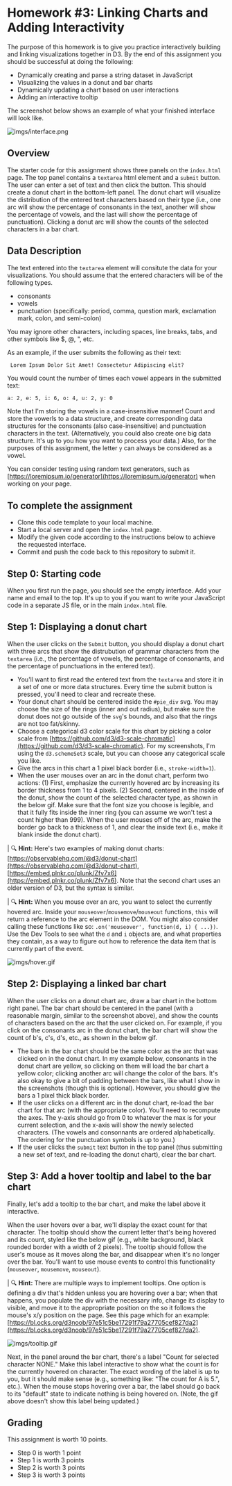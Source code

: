 # Homework #3: Linking Charts and Adding Interactivity

The purpose of this homework is to give you practice interactively building and linking visualizations together in D3. By the end of this assignment you should be successful at doing the following:

- Dynamically creating and parse a string dataset in JavaScript
- Visualizing the values in a donut and bar charts
- Dynamically updating a chart based on user interactions
- Adding an interactive tooltip

The screenshot below shows an example of what your finished interface will look like.

![imgs/interface.png](imgs/interface.png)

## Overview

The starter code for this assignment shows three panels on the `index.html` page. The top panel contains a `textarea` html element and a `submit` button. The user can enter a set of text and then click the button. This should create a donut chart in the bottom-left panel. The donut chart will visualize the distribution of the entered text characters based on their type (i.e., one arc will show the percentage of consonants in the text, another will show the percentage of vowels, and the last will show the percentage of punctuation). Clicking a donut arc will show the counts of the selected characters in a bar chart.

## Data Description

The text entered into the `textarea` element will consitute the data for your visualizations. You should assume that the entered characters will be of the following types. 
- consonants
- vowels
- punctuation (specifically: period, comma, question mark, exclamation mark, colon, and semi-colon)

You may ignore other characters, including spaces, line breaks, tabs, and other symbols like $, @, ", etc.

As an example, if the user submits the following as their text:

```html
 Lorem Ipsum Dolor Sit Amet! Consectetur Adipiscing elit?
```

You would count the number of times each vowel appears in the submitted text:

```
a: 2, e: 5, i: 6, o: 4, u: 2, y: 0
 ```

Note that I'm storing the vowels in a case-insensitive manner! Count and store the vowerls to a data structure, and create corresponding data structures for the consonants (also case-insensitive) and punctuation characters in the text. (Alternatively, you could also create one big data structure. It's up to you how you want to process your data.) Also, for the purposes of this assignment, the letter `y` can always be considered as a vowel.

You can consider testing using random text generators, such as [https://loremipsum.io/generator](https://loremipsum.io/generator) when working on your page. 

## To complete the assignment

- Clone this code template to your local machine.
- Start a local server and open the `index.html` page.
- Modify the given code according to the instructions below to achieve the requested interface.
- Commit and push the code back to this repository to submit it.

## Step 0: Starting code

When you first run the page, you should see the empty interface. Add your name and email to the top. It's up to you if you want to write your JavaScript code in a separate JS file, or in the main `index.html` file.

## Step 1: Displaying a donut chart

When the user clicks on the `Submit` button, you should display a donut chart with three arcs that show the distrubution of grammar characters from the `textarea` (i.e., the percentage of vowels, the percentage of consonants, and the percentage of punctuations in the entered text).

- You'll want to first read the entered text from the `textarea` and store it in a set of one or more data structures. Every time the submit button is pressed, you'll need to clear and recreate these.
- Your donut chart should be centered inside the `#pie_div` svg. You may choose the size of the rings (inner and out radius), but make sure the donut does not go outside of the `svg`'s bounds, and also that the rings are not too fat/skinny.
- Choose a categorical d3 color scale for this chart by picking a color scale from [https://github.com/d3/d3-scale-chromatic](https://github.com/d3/d3-scale-chromatic). For my screenshots, I'm using the `d3.schemeSet3` scale, but you can choose any categorical scale you like.
- Give the arcs in this chart a 1 pixel black border (i.e., `stroke-width=1`).
- When the user mouses over an arc in the donut chart, perform two actions: (1) First, emphasize the currently hovered arc by increasing its border thickness from 1 to 4 pixels. (2) Second, centered in the inside of the donut, show the count of the selected character type, as shown in the below gif. Make sure that the font size you choose is legible, and that it fully fits inside the inner ring (you can assume we won't test a count higher than 999). When the user mouses off of the arc, make the border go back to a thickness of 1, and clear the inside text (i.e., make it blank inside the donut chart).

| 🔍 **Hint:** Here's two examples of making donut charts: [https://observablehq.com/@d3/donut-chart](https://observablehq.com/@d3/donut-chart), [https://embed.plnkr.co/plunk/Zfv7x6](https://embed.plnkr.co/plunk/Zfv7x6). Note that the second chart uses an older version of D3, but the syntax is similar.

| 🔍 **Hint:** When you mouse over an arc, you want to select the currently hovered arc. Inside your `mouseover`/`mousemove`/`mouseout` functions, `this` will return a reference to the arc element in the DOM. You might also consider calling these functions like so: `.on('mouseover', function(d, i) { ...})`. Use the Dev Tools to see what the `d` and `i` objects are, and what properties they contain, as a way to figure out how to reference the data item that is currently part of the event.

![imgs/hover.gif](imgs/hover.gif)

## Step 2: Displaying a linked bar chart

When the user clicks on a donut chart arc, draw a bar chart in the bottom right panel. The bar chart should be centered in the panel (with a reasonable margin, similar to the screenshot above), and show the counts of characters based on the arc that the user clicked on. For example, if you click on the consonants arc in the donut chart, the bar chart will show the count of b's, c's, d's, etc., as shown in the below gif.

- The bars in the bar chart should be the same color as the arc that was clicked on in the donut chart. In my example below, consonants in the donut chart are yellow, so clicking on them will load the bar chart a yellow color; clicking another arc will change the color of the bars. It's also okay to give a bit of padding between the bars, like what I show in the screenshots (though this is optional). However, you should give the bars a 1 pixel thick black border.
- If the user clicks on a different arc in the donut chart, re-load the bar chart for that arc (with the appropriate color). You'll need to recompute the axes. The y-axis should go from 0 to whatever the max is for your current selection, and the x-axis will show the newly selected characters. (The vowels and consonnants are ordered alphabetically. The ordering for the punctuation symbols is up to you.)
- If the user clicks the `submit` text button in the top panel (thus submitting a new set of text, and re-loading the donut chart), clear the bar chart.

## Step 3: Add a hover tooltip and label to the bar chart

Finally, let's add a tooltip to the bar chart, and make the label above it interactive. 

When the user hovers over a bar, we'll display the exact count for that character. The tooltip should show the current letter that's being hovered and its count, styled like the below gif (e.g., white background, black rounded border with a width of 2 pixels). The tooltip should follow the user's mouse as it moves along the bar, and disappear when it's no longer over the bar. You'll want to use mouse events to control this functionality (`mouseover`, `mousemove`, `mouseout`). 

| 🔍 **Hint:** There are multiple ways to implement tooltips. One option is defining a div that's hidden unless you are hovering over a bar; when that happens, you populate the div with the necessary info, change its display to visible, and move it to the appropriate position on the so it follows the mouse's x/y position on the page. See  this page which for an example: [https://bl.ocks.org/d3noob/97e51c5be17291f79a27705cef827da2](https://bl.ocks.org/d3noob/97e51c5be17291f79a27705cef827da2).

![imgs/tooltip.gif](imgs/tooltip.gif)

Next, in the panel around the bar chart, there's a label "Count for selected character NONE." Make this label interactive to show what the count is for the currently hovered on character. The exact wording of the label is up to you, but it should make sense (e.g., something like: "The count for A is 5.", etc.). When the mouse stops hovering over a bar, the label should go back to its "default" state to indicate nothing is being hovered on. (Note, the gif above doesn't show this label being updated.)

## Grading

This assignment is worth 10 points.

- Step 0 is worth 1 point
- Step 1 is worth 3 points
- Step 2 is worth 3 points
- Step 3 is worth 3 points


